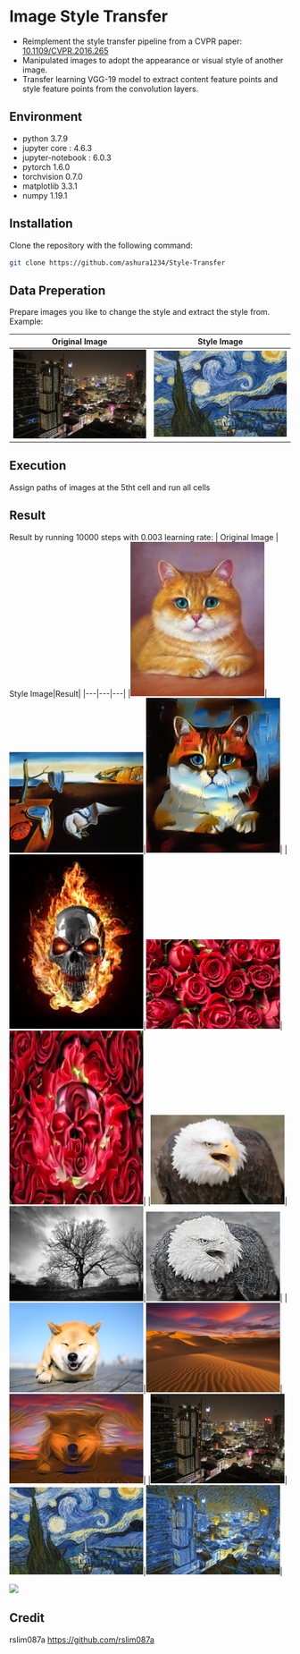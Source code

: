 
# Image Style Transfer

-   Reimplement the style transfer pipeline from a CVPR paper: [10.1109/CVPR.2016.265](https://www.cv-foundation.org/openaccess/content_cvpr_2016/papers/Gatys_Image_Style_Transfer_CVPR_2016_paper.pdf)
-   Manipulated images to adopt the appearance or visual style of another image.
-   Transfer learning VGG-19 model to extract content feature points and style feature points from the convolution layers.
## Environment
- python 3.7.9
- jupyter core     : 4.6.3
- jupyter-notebook : 6.0.3
- pytorch 1.6.0
- torchvision 0.7.0
- matplotlib 3.3.1
- numpy 1.19.1

## Installation

Clone the repository with the following command:

```bash
git clone https://github.com/ashura1234/Style-Transfer
```
## Data Preperation
Prepare images you like to change the style and extract the style from.
Example:

| Original Image | Style Image|
|---|---|
|<img  src="https://github.com/ashura1234/Style-Transfer/blob/main/Images/City.jpg?raw=true"  width=240>|<img  src="https://github.com/ashura1234/Style-Transfer/blob/main/Styles/StarryNight.jpg?raw=true"  width=240>|

## Execution
Assign paths of images at the 5tht cell and run all cells

## Result
Result by running 10000 steps with 0.003 learning rate:
| Original Image | Style Image|Result|
|---|---|---|
|<img  src="https://github.com/ashura1234/Style-Transfer/blob/main/Images/CatPortrait.jpg?raw=true"  width=240>|<img  src="https://github.com/ashura1234/Style-Transfer/blob/main/Styles/ThePersistenceOfMemory.jpg?raw=true"  width=240>|<img  src="https://github.com/ashura1234/Style-Transfer/blob/main/Results/0001.jpg?raw=true"  width=240>|
|<img  src="https://github.com/ashura1234/Style-Transfer/blob/main/Images/FireSkeleton.jpg?raw=true"  width=240>|<img  src="https://github.com/ashura1234/Style-Transfer/blob/main/Styles/Roses.jpg?raw=true"  width=240>|<img  src="https://github.com/ashura1234/Style-Transfer/blob/main/Results/0002.jpg?raw=true"  width=240>|
|<img  src="https://github.com/ashura1234/Style-Transfer/blob/main/Images/Eagle.jpg?raw=true"  width=240>|<img  src="https://github.com/ashura1234/Style-Transfer/blob/main/Styles/Oak.jpg?raw=true"  width=240>|<img  src="https://github.com/ashura1234/Style-Transfer/blob/main/Results/0003.jpg?raw=true"  width=240>|
|<img  src="https://github.com/ashura1234/Style-Transfer/blob/main/Images/Dog.jpg?raw=true"  width=240>|<img  src="https://github.com/ashura1234/Style-Transfer/blob/main/Styles/Desert.jpg?raw=true"  width=240>|<img  src="https://github.com/ashura1234/Style-Transfer/blob/main/Results/0004.jpg?raw=true"  width=240>|
|<img  src="https://github.com/ashura1234/Style-Transfer/blob/main/Images/City.jpg?raw=true"  width=240>|<img  src="https://github.com/ashura1234/Style-Transfer/blob/main/Styles/StarryNight.jpg?raw=true"  width=240>|<img  src="https://github.com/ashura1234/Style-Transfer/blob/main/Results/0005.jpg?raw=true"  width=240>|

![](https://github.com/ashura1234/Style-Transfer/blob/main/Results/0005.gif?raw=true)


## Credit
  
rslim087a
https://github.com/rslim087a
<!--stackedit_data:
eyJoaXN0b3J5IjpbLTM4MjQ0MzY0Nl19
-->
